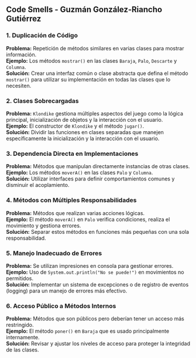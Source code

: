 ## Code Smells - Guzmán González-Riancho Gutiérrez

### 1. Duplicación de Código

**Problema:** Repetición de métodos similares en varias clases para mostrar información.  
**Ejemplo:** Los métodos `mostrar()` en las clases `Baraja`, `Palo`, `Descarte` y `Columna`.  
**Solución:** Crear una interfaz común o clase abstracta que defina el método `mostrar()` para utilizar su implementación en todas las clases que lo necesiten.

### 2. Clases Sobrecargadas

**Problema:** `Klondike` gestiona múltiples aspectos del juego como la lógica principal, inicialización de objetos y la interacción con el usuario.  
**Ejemplo:** El constructor de `Klondike` y el método `jugar()`.  
**Solución:** Dividir las funciones en clases separadas que manejen específicamente la inicialización y la interacción con el usuario.

### 3. Dependencia Directa en Implementaciones

**Problema:** Métodos que manipulan directamente instancias de otras clases.  
**Ejemplo:** Los métodos `moverA()` en las clases `Palo` y `Columna`.  
**Solución:** Utilizar interfaces para definir comportamientos comunes y disminuir el acoplamiento.

### 4. Métodos con Múltiples Responsabilidades

**Problema:** Métodos que realizan varias acciones lógicas.  
**Ejemplo:** El método `moverA()` en `Palo` verifica condiciones, realiza el movimiento y gestiona errores.  
**Solución:** Separar estos métodos en funciones más pequeñas con una sola responsabilidad.

### 5. Manejo Inadecuado de Errores

**Problema:** Se utilizan impresiones en consola para gestionar errores.  
**Ejemplo:** Uso de `System.out.println("No se puede!")` en movimientos no permitidos.  
**Solución:** Implementar un sistema de excepciones o de registro de eventos (logging) para un manejo de errores más efectivo.

### 6. Acceso Público a Métodos Internos

**Problema:** Métodos que son públicos pero deberían tener un acceso más restringido.  
**Ejemplo:** El método `poner()` en `Baraja` que es usado principalmente internamente.  
**Solución:** Revisar y ajustar los niveles de acceso para proteger la integridad de las clases.
